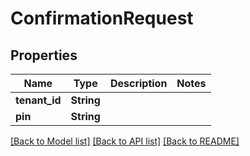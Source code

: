# ConfirmationRequest

## Properties

Name | Type | Description | Notes
------------ | ------------- | ------------- | -------------
**tenant_id** | **String** |  | 
**pin** | **String** |  | 

[[Back to Model list]](../README.md#documentation-for-models) [[Back to API list]](../README.md#documentation-for-api-endpoints) [[Back to README]](../README.md)


